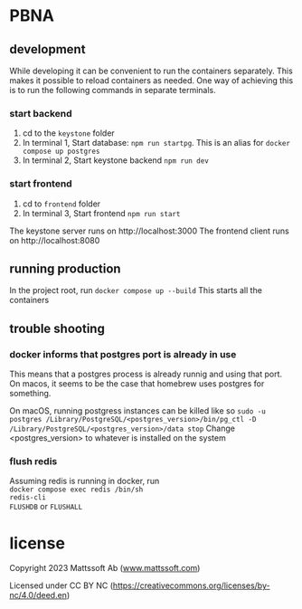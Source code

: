 # PBNA

## development

While developing it can be convenient to run the containers separately. This makes it 
possible to reload containers as needed. One way of achieving this is to run the following
commands in separate terminals.

### start backend
1. cd to the `keystone` folder
2. In terminal 1, Start database: `npm run startpg`. This is an alias for `docker compose up postgres`
3. In terminal 2, Start keystone backend `npm run dev`

### start frontend
1. cd to `frontend` folder
2. In terminal 3, Start frontend `npm run start`

The keystone server runs on http://localhost:3000
The frontend client runs on http://localhost:8080

## running production 
In the project root, run `docker compose up --build`
This starts all the containers

## trouble shooting

### docker informs that postgres port is already in use
This means that a postgres process is already runnig and using that port. On macos, it seems to be 
the case that homebrew uses postgres for something.

On macOS, running postgress instances can be killed like so
`sudo -u postgres /Library/PostgreSQL/<postgres_version>/bin/pg_ctl -D /Library/PostgreSQL/<postgres_version>/data stop`
Change <postgres_version> to whatever is installed on the system


### flush redis
Assuming redis is running in docker, run  
`docker compose exec redis /bin/sh`  
`redis-cli`  
`FLUSHDB` or `FLUSHALL`

# license
Copyright 2023 Mattssoft Ab (www.mattssoft.com)

Licensed under CC BY NC 
(https://creativecommons.org/licenses/by-nc/4.0/deed.en)
